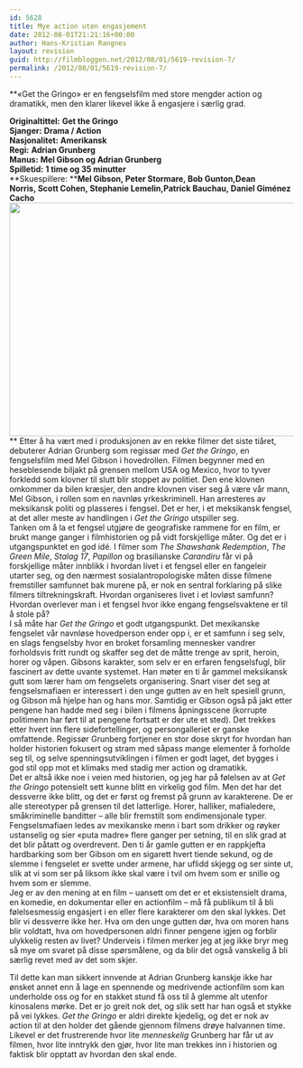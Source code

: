 ```yaml
---
id: 5628
title: Mye action uten engasjement
date: 2012-08-01T21:21:16+00:00
author: Hans-Kristian Rangnes
layout: revision
guid: http://filmbloggen.net/2012/08/01/5619-revision-7/
permalink: /2012/08/01/5619-revision-7/
---
```

**&laquo;Get the Gringo&raquo; er en fengselsfilm med store mengder action og dramatikk, men den klarer likevel ikke å engasjere i særlig grad.<!--more-->

  
**Originaltittel:** **Get the Gringo**  
**Sjanger:** **Drama / Action**  
**Nasjonalitet:** **Amerikansk**  
**Regi:** **Adrian Grunberg**  
**Manus:** **Mel Gibson og Adrian Grunberg**  
**Spilletid:** **1 time og 35 minutter**  
**Skuespillere: ****Mel Gibson, Peter Stormare, Bob Gunton,Dean Norris, Scott Cohen, Stephanie Lemelin,Patrick Bauchau, Daniel Giménez Cacho**  
<a href="http://filmbloggen.net/2012/08/01/5619/get-the-gringo/" rel="attachment wp-att-5620"><img class="alignnone size-large wp-image-5620" src="http://filmbloggen.net/wp-content/uploads//2012/08/psenlxc16-620x413.jpg" alt="" width="620" height="413" /></a>  
** Etter å ha vært med i produksjonen av en rekke filmer det siste tiåret, debuterer Adrian Grunberg som regissør med _Get the Gringo_, en fengselsfilm med Mel Gibson i hovedrollen. Filmen begynner med en heseblesende biljakt på grensen mellom USA og Mexico, hvor to tyver forkledd som klovner til slutt blir stoppet av politiet. Den ene klovnen omkommer da bilen kræsjer, den andre klovnen viser seg å være vår mann, Mel Gibson, i rollen som en navnløs yrkeskriminell. Han arresteres av meksikansk politi og plasseres i fengsel. Det er her, i et meksikansk fengsel, at det aller meste av handlingen i _Get the Gringo_ utspiller seg.  
Tanken om å la et fengsel utgjøre de geografiske rammene for en film, er brukt mange ganger i filmhistorien og på vidt forskjellige måter. Og det er i utgangspunktet en god idé. I filmer som _The Shawshank Redemption_, _The Green Mile_, _Stalag 17_, _Papillon_ og brasilianske _Carandiru_ får vi på forskjellige måter innblikk i hvordan livet i et fengsel eller en fangeleir utarter seg, og den nærmest sosialantropologiske måten disse filmene fremstiller samfunnet bak murene på, er nok en sentral forklaring på slike filmers tiltrekningskraft. Hvordan organiseres livet i et lovløst samfunn? Hvordan overlever man i et fengsel hvor ikke engang fengselsvaktene er til å stole på?  
I så måte har _Get the Gringo_ et godt utgangspunkt. Det mexikanske fengselet vår navnløse hovedperson ender opp i, er et samfunn i seg selv, en slags fengselsby hvor en broket forsamling mennesker vandrer forholdsvis fritt rundt og skaffer seg det de måtte trenge av sprit, heroin, horer og våpen. Gibsons karakter, som selv er en erfaren fengselsfugl, blir fascinert av dette uvante systemet. Han møter en ti år gammel meksikansk gutt som lærer ham om fengselets organisering. Snart viser det seg at fengselsmafiaen er interessert i den unge gutten av en helt spesiell grunn, og Gibson må hjelpe han og hans mor. Samtidig er Gibson også på jakt etter pengene han hadde med seg i bilen i filmens åpningsscene (korrupte politimenn har ført til at pengene fortsatt er der ute et sted). Det trekkes etter hvert inn flere sidefortellinger, og persongalleriet er ganske omfattende. Regissør Grunberg fortjener en stor dose skryt for hvordan han holder historien fokusert og stram med såpass mange elementer å forholde seg til, og selve spenningsutviklingen i filmen er godt laget, det bygges i god stil opp mot et klimaks med stadig mer action og dramatikk.  
Det er altså ikke noe i veien med historien, og jeg har på følelsen av at _Get the Gringo_ potensielt sett kunne blitt en virkelig god film. Men det har det dessverre ikke blitt, og det er først og fremst på grunn av karakterene. De er alle stereotyper på grensen til det latterlige. Horer, halliker, mafialedere, småkriminelle banditter – alle blir fremstilt som endimensjonale typer. Fengselsmafiaen ledes av mexikanske menn i bart som drikker og røyker ustanselig og sier &laquo;puta madre&raquo; flere ganger per setning, til en slik grad at det blir påtatt og overdrevent. Den ti år gamle gutten er en rappkjefta hardbarking som ber Gibson om en sigarett hvert tiende sekund, og de slemme i fengselet er svette under armene, har uflidd skjegg og ser sinte ut, slik at vi som ser på liksom ikke skal være i tvil om hvem som er snille og hvem som er slemme.  
Jeg er av den mening at en film – uansett om det er et eksistensielt drama, en komedie, en dokumentar eller en actionfilm – må få publikum til å bli følelsesmessig engasjert i en eller flere karakterer om den skal lykkes. Det blir vi dessverre ikke her. Hva om den unge gutten dør, hva om moren hans blir voldtatt, hva om hovedpersonen aldri finner pengene igjen og forblir ulykkelig resten av livet? Underveis i filmen merker jeg at jeg ikke bryr meg så mye om svaret på disse spørsmålene, og da blir det også vanskelig å bli særlig revet med av det som skjer.

Til dette kan man sikkert innvende at Adrian Grunberg kanskje ikke har ønsket annet enn å lage en spennende og medrivende actionfilm som kan underholde oss og for en stakket stund få oss til å glemme alt utenfor kinosalens mørke. Det er jo greit nok det, og slik sett har han også et stykke på vei lykkes. _Get the Gringo_ er aldri direkte kjedelig, og det er nok av action til at den holder det gående gjennom filmens drøye halvannen time. Likevel er det frustrerende hvor lite _menneskelig_ Grunberg har får ut av filmen, hvor lite inntrykk den gjør, hvor lite man trekkes inn i historien og faktisk blir opptatt av hvordan den skal ende.

<div class="video-shortcode">
</div>